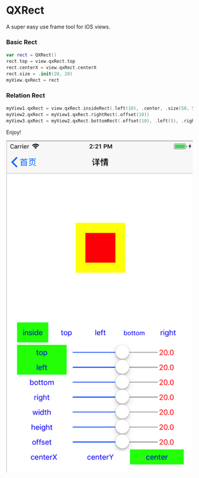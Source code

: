 # QXRect
A super easy use frame tool for iOS views.

###  Basic Rect
```swift
var rect = QXRect()
rect.top = view.qxRect.top
rect.centerX = view.qxRect.centerX
rect.size = .init(20, 20)
myView.qxRect = rect
```
### Relation Rect
```swift
myView1.qxRect = view.qxRect.insideRect(.left(10), .center, .size(50, 50))
myView2.qxRect = myView1.qxRect.rightRect(.offset(10))
myView3.qxRect = myView2.qxRect.bottomRect(.offset(10), .left(5), .right(5))
```

Enjoy!

![](https://github.com/labi3285/QXRect/blob/master/screen.png)  
